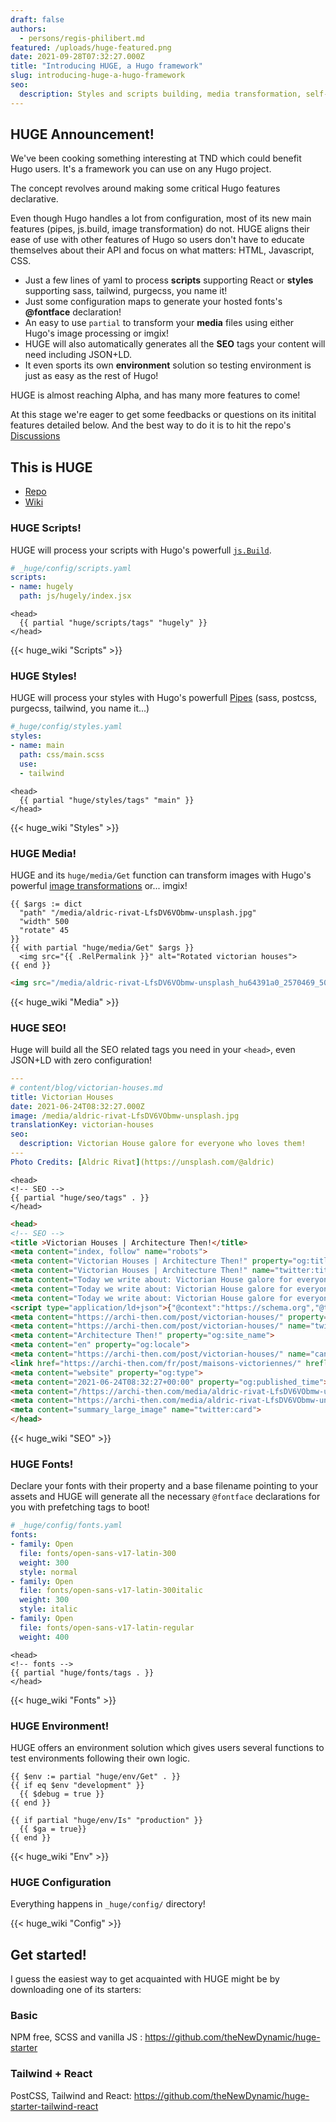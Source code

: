 ```yaml
---
draft: false
authors:
  - persons/regis-philibert.md
featured: /uploads/huge-featured.png
date: 2021-09-28T07:32:27.000Z
title: "Introducing HUGE, a Hugo framework"
slug: introducing-huge-a-hugo-framework
seo:
  description: Styles and scripts building, media transformation, self-loaded fonts and SEO in the configuration. Hugo is even more declarative with HUGE.
---
```


## HUGE Announcement!

We've been cooking something interesting at TND which could benefit Hugo users. It's a framework you can use on any Hugo project.

The concept revolves around making some critical Hugo features declarative.

Even though Hugo handles a lot from configuration, most of its new main features (pipes, js.build, image transformation) do not. HUGE aligns their ease of use with other features of Hugo so users don't have to educate themselves about their API and focus on what matters: HTML, Javascript, CSS.

- Just a few lines of yaml to process __scripts__ supporting React or __styles__ supporting sass, tailwind, purgecss, you name it! 
- Just some configuration maps to generate your hosted fonts's __@fontface__ declaration!
- An easy to use `partial` to transform your __media__ files using either Hugo's image processing or imgix!
- HUGE will also automatically generates all the __SEO__ tags your content will need including JSON+LD.
- It even sports its own __environment__ solution so testing environment is just as easy as the rest of Hugo!

HUGE is almost reaching Alpha, and has many more features to come! 

At this stage we're eager to get some feedbacks or questions on its initital features detailed below. And the best way to do it is to hit the repo's [Discussions](https://github.com/theNewDynamic/huge/discussions)

## This is HUGE

- [Repo](https://github.com/theNewDynamic/huge)
- [Wiki](https://github.com/theNewDynamic/huge/wiki)

### HUGE Scripts!

HUGE will process your scripts with Hugo's powerfull [`js.Build`](https://gohugo.io/hugo-pipes/js#readout).

```yaml
# _huge/config/scripts.yaml
scripts:
- name: hugely
  path: js/hugely/index.jsx
```

```go-html-template
<head>
  {{ partial "huge/scripts/tags" "hugely" }}
</head>
```

{{< huge_wiki "Scripts" >}}

### HUGE Styles!

HUGE will process your styles with Hugo's powerfull [Pipes](https://gohugo.io/hugo-pipes/) (sass, postcss, purgecss, tailwind, you name it...)

```yaml
#_huge/config/styles.yaml
styles:
- name: main
  path: css/main.scss
  use:
  - tailwind
```

```go-html-template
<head>
  {{ partial "huge/styles/tags" "main" }}
</head>
```

{{< huge_wiki "Styles" >}}

### HUGE Media! 

HUGE and its `huge/media/Get` function can transform images with Hugo's powerful [image transformations](https://gohugo.io/content-management/image-processing/) or... imgix!

```go-html-template
{{ $args := dict
  "path" "/media/aldric-rivat-LfsDV6VObmw-unsplash.jpg"
  "width" 500
  "rotate" 45
}}
{{ with partial "huge/media/Get" $args }}
  <img src="{{ .RelPermalink }}" alt="Rotated victorian houses">
{{ end }}
```

```html
<img src="/media/aldric-rivat-LfsDV6VObmw-unsplash_hu64391a0_2570469_500x0_resize_q75_r45_box.jpg" alt="Rotated victorian houses">
```

{{< huge_wiki "Media" >}}

### HUGE SEO! 

Huge will build all the SEO related tags you need in your `<head>`, even JSON+LD with zero configuration! 

```yaml
---
# content/blog/victorian-houses.md
title: Victorian Houses
date: 2021-06-24T08:32:27.000Z
image: /media/aldric-rivat-LfsDV6VObmw-unsplash.jpg
translationKey: victorian-houses
seo:
  description: Victorian House galore for everyone who loves them!
---
Photo Credits: [Aldric Rivat](https://unsplash.com/@aldric)
```

```go-html-template
<head>
<!-- SEO -->
{{ partial "huge/seo/tags" . }}
</head>
```

```html
<head>
<!-- SEO -->
<title >Victorian Houses | Architecture Then!</title>
<meta content="index, follow" name="robots">
<meta content="Victorian Houses | Architecture Then!" property="og:title">
<meta content="Victorian Houses | Architecture Then!" name="twitter:title">
<meta content="Today we write about: Victorian House galore for everyone who loves them!" name="description">
<meta content="Today we write about: Victorian House galore for everyone who loves them!" property="og:description">
<meta content="Today we write about: Victorian House galore for everyone who loves them!" name="twitter:description">
<script type="application/ld+json">{"@context":"https://schema.org","@type":"website","dateModified":null,"datePublished":null,"description":"Today we write about: Victorian House galore for everyone who loves them!","headline":"Victorian Houses | Architecture Then!","image":"https://archi-then.com/media/aldric-rivat-LfsDV6VObmw-unsplash_1200x0_resize_q75_box.jpg","url":"https://archi-then.com/post/victorian-houses/","wordcount":"8"}</script>
<meta content="https://archi-then.com/post/victorian-houses/" property="og:url">
<meta content="https://archi-then.com/post/victorian-houses/" name="twitter:url">
<meta content="Architecture Then!" property="og:site_name">
<meta content="en" property="og:locale">
<meta content="https://archi-then.com/post/victorian-houses/" name="canonical">
<link href="https://archi-then.com/fr/post/maisons-victoriennes/" hreflang="fr" rel="alternate">
<meta content="website" property="og:type">
<meta content="2021-06-24T08:32:27+00:00" property="og:published_time">
<meta content="/https://archi-then.com/media/aldric-rivat-LfsDV6VObmw-unsplash_1200x0_resize_q75_box.jpg" property="og:image">
<meta content="https://archi-then.com/media/aldric-rivat-LfsDV6VObmw-unsplash_1200x0_resize_q75_box.jpg" name="twitter:image">
<meta content="summary_large_image" name="twitter:card">
</head>
```

{{< huge_wiki "SEO" >}}

### HUGE Fonts!

Declare your fonts with their property and a base filename pointing to your assets and HUGE will generate all the necessary `@fontface` declarations for you with prefetching tags to boot!

```yaml
# _huge/config/fonts.yaml
fonts:
- family: Open
  file: fonts/open-sans-v17-latin-300
  weight: 300
  style: normal
- family: Open
  file: fonts/open-sans-v17-latin-300italic
  weight: 300
  style: italic
- family: Open
  file: fonts/open-sans-v17-latin-regular
  weight: 400
```

```go-html-template
<head>
<!-- fonts -->
{{ partial "huge/fonts/tags . }}
</head>
```

{{< huge_wiki "Fonts" >}}

### HUGE Environment!

HUGE offers an environment solution which gives users several functions to test environments following their own logic.

```go-html-template
{{ $env := partial "huge/env/Get" . }}
{{ if eq $env "development" }}
  {{ $debug = true }}
{{ end }}
```

```go-html-template
{{ if partial "huge/env/Is" "production" }}
  {{ $ga = true}}
{{ end }}
```

{{< huge_wiki "Env" >}}

### HUGE Configuration

Everything happens in `_huge/config/` directory!

{{< huge_wiki "Config" >}}

## Get started!

I guess the easiest way to get acquainted with HUGE might be by downloading one of its starters:

### Basic

NPM free, SCSS and vanilla JS : https://github.com/theNewDynamic/huge-starter

### Tailwind + React

PostCSS, Tailwind and React: https://github.com/theNewDynamic/huge-starter-tailwind-react